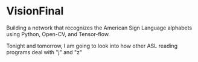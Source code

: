 # VisionFinal

Building a network that recognizes the American Sign Language alphabets using Python, Open-CV, and Tensor-flow.

Tonight and tomorrow, I am going to look into how other ASL reading programs deal with "j" and "z"
